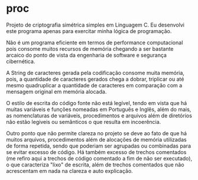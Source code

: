 # proc

Projeto de criptografia simétrica simples em Linguagem C. Eu desenvolvi este programa apenas para exercitar minha lógica de programação.

Não é um programa eficiente em termos de performance computacional pois consome muitos recursos de memória chegando a ser bastante arcaico do ponto de vista da engenharia de software e segurança cibernética.

A String de caracteres gerada pela codificaçâo consome muita memória, pois, a quantidade de caracteres gerados chega a dobrar, triplicar ou até mesmo quadruplicar a quantidade de caracteres em comparação com a mensagem original em memória alocada.

O estilo de escrita do código fonte não está legível, tendo em vista que há muitas variáveis e funções nomeadas em Português e Inglês, além do mais, as nomenclaturas de variáveis, procedimentos e arquivos além de diretórios não estão legiveis ou semânticos o que resulta em incoerência.

Outro ponto que não permite clareza no projeto se deve ao fato de que há muitos arquivos, procedimentos além de alocações de memória utilizadas de forma repetida, sendo que poderiam ser agrupadas ou combinadas para se evitar excesso de código. Há também excesso de trechos comentados (me refiro aqui a trechos de código comentado a fim de não ser executado), o que caracteriza "lixo" de escrita, além de trechos comentados que não acrescentam em nada na clareza e auto explicação.
